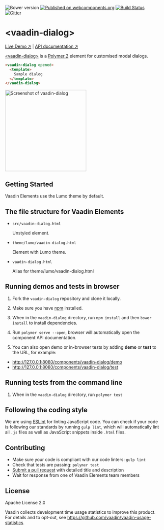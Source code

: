 ![Bower version](https://img.shields.io/bower/v/vaadin-dialog.svg)
[![Published on webcomponents.org](https://img.shields.io/badge/webcomponents.org-published-blue.svg)](https://www.webcomponents.org/element/vaadin/vaadin-dialog)
[![Build Status](https://travis-ci.org/vaadin/vaadin-dialog.svg?branch=master)](https://travis-ci.org/vaadin/vaadin-dialog)
[![Gitter](https://badges.gitter.im/Join%20Chat.svg)](https://gitter.im/vaadin/vaadin-core-elements?utm_source=badge&utm_medium=badge&utm_campaign=pr-badge)

# &lt;vaadin-dialog&gt;

[Live Demo ↗](https://vaadin.com/elements/vaadin-dialog/html-examples/dialog-basic-demos)
|
[API documentation ↗](https://vaadin.com/elements/vaadin-dialog/html-api)


[&lt;vaadin-dialog&gt;](https://vaadin.com/elements/vaadin-dialog) is a [Polymer 2](http://polymer-project.org) element for customised modal dialogs.

<!--
```
<custom-element-demo>
  <template>
    <script src="../webcomponentsjs/webcomponents-lite.js"></script>
    <link rel="import" href="vaadin-dialog.html">
    <next-code-block></next-code-block>
  </template>
</custom-element-demo>
```
-->
```html
<vaadin-dialog opened>
  <template>
    Sample dialog
  </template>
</vaadin-dialog>
```

[<img src="https://raw.githubusercontent.com/vaadin/vaadin-dialog/master/screenshot.png" width="264" alt="Screenshot of vaadin-dialog">](https://vaadin.com/elements/vaadin-dialog)

## Getting Started

Vaadin Elements use the Lumo theme by default.

## The file structure for Vaadin Elements

- `src/vaadin-dialog.html`

  Unstyled element.

- `theme/lumo/vaadin-dialog.html`

  Element with Lumo theme.

- `vaadin-dialog.html`

  Alias for theme/lumo/vaadin-dialog.html

## Running demos and tests in browser

1. Fork the `vaadin-dialog` repository and clone it locally.

1. Make sure you have [npm](https://www.npmjs.com/) installed.

1. When in the `vaadin-dialog` directory, run `npm install` and then `bower install` to install dependencies.

1. Run `polymer serve --open`, browser will automatically open the component API documentation.

1. You can also open demo or in-browser tests by adding **demo** or **test** to the URL, for example:

  - http://127.0.0.1:8080/components/vaadin-dialog/demo
  - http://127.0.0.1:8080/components/vaadin-dialog/test


## Running tests from the command line

1. When in the `vaadin-dialog` directory, run `polymer test`


## Following the coding style

We are using [ESLint](http://eslint.org/) for linting JavaScript code. You can check if your code is following our standards by running `gulp lint`, which will automatically lint all `.js` files as well as JavaScript snippets inside `.html` files.


## Contributing

  - Make sure your code is compliant with our code linters: `gulp lint`
  - Check that tests are passing: `polymer test`
  - [Submit a pull request](https://www.digitalocean.com/community/tutorials/how-to-create-a-pull-request-on-github) with detailed title and description
  - Wait for response from one of Vaadin Elements team members


## License

Apache License 2.0

Vaadin collects development time usage statistics to improve this product. For details and to opt-out, see https://github.com/vaadin/vaadin-usage-statistics.
